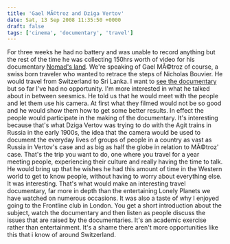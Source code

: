 ```yaml
---
title: 'Gael MÃ©troz and Dziga Vertov'
date: Sat, 13 Sep 2008 11:35:50 +0000
draft: false
tags: ['cinema', 'documentary', 'travel']
---
```


For three weeks he had no battery and was unable to record anything but the rest of the time he was collecting 150hrs worth of video for his documentary [Nomad's land](http://www.nomadsland-lefilm.com/). We're speaking of Gael MÃ©troz of course, a swiss born traveler who wanted to retrace the steps of Nicholas Bouvier. He would travel from Switzerland to Sri Lanka. I want to [see the documentary](http://derriere-le-hublot.com/cityclub/) but so far I've had no opportunity. I'm more interested in what he talked about in between seesmics. He told us that he would meet with the people and let them use his camera. At first what they filmed would not be so good and he would show them how to get some better results. In effect the people would participate in the making of the documentary. It's interesting because that's what Dziga Vertov was trying to do with the Agit trains in Russia in the early 1900s, the idea that the camera would be used to document the everyday lives of groups of people in a country as vast as Russia in Vertov's case and as big as half the globe in relation to MÃ©troz' case. That's the trip you want to do, one where you travel for a year meeting people, experiencing their culture and really having the time to talk. He would bring up that he wishes he had this amount of time in the Western world to get to know people, without having to worry about everything else. It was interesting. That's what would make an interesting travel documentary, far more in depth than the entertaining Lonely Planets we have watched on numerous occasions. It was also a taste of why I enjoyed going to the Frontline club in London. You get a short introduction about the subject, watch the documentary and then listen as people discuss the issues that are raised by the documentaries. It's an academic exercise rather than entertainment. It's a shame there aren't more opportunities like this that i know of around Switzerland.